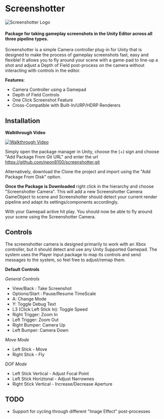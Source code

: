 # Screenshotter

![Screenshotter Logo](http://www.skatanicstudios.co.uk/wp-content/uploads/2020/04/logo.jpg)

#### Package for taking gameplay screenshots in the Unity Editor across all three pipeline types.

Screenshotter is a simple Camera controller plug-in for Unity that is designed to make the process of gameplay screenshots fast, easy and flexible! It allows you to fly around your scene with a game-pad to line-up a shot and adjust a Depth of Field post-process on the camera without interacting with controls in the editor.

**Features**:
  * Camera Controller using a Gamepad
  * Depth of Field Controls
  * One Click Screenshot Feature
  * Cross-Compatible with Built-In/URP/HDRP Renderers

## Installation

**Walkthrough Video**

[![Walkthrough Video](https://img.youtube.com/vi/frMOMNGxbN0/0.jpg)](https://www.youtube.com/watch?v=frMOMNGxbN0)

Simply open the package manager in Unity, choose the (+) sign and choose "Add Package From Git URL" and enter the url https://github.com/neon8100/screenshotter.git

Alternatively, download the Clone the project and import using the "Add Package From Disk" option. 

**Once the Package is Downloaded** right click in the hierarchy and choose "Screenshotter Camera". This will add a new Screenshotter Camera GameObject to scene and Screenshotter should detect your current render pipeline and adapt its settings/components accordingly. 

With your Gamepad active hit play. You should now be able to fly around your scene using the Screenshotter Camera.

## Controls
The screenshotter camera is designed primarily to work with an Xbox controller, but it should detect and use any Unity Supported Gamepad. The system uses the Player Input package to map its controls and send messages to the system, so feel free to adjust/remap them.

**Default Controls**

*General Controls*
 - View/Back : Take Screenshot 
 - Options/Start : Pause/Resume TimeScale
 - A: Change Mode
 - Y: Toggle Debug Text
 - L3 (Click Left Stick In): Toggle Speed 
 - Right Trigger: Zoom In
 - Left Trigger: Zoom Out
 - Right Bumper: Camera Up
 - Left Bumper: Camera Down
 
 
*Move Mode*
 - Left Stick  - Move
 - Right Stick - Fly

*DOF Mode*
- Left Stick Vertical - Adjust Focal Point
- Left Stick Horiztonal  - Adjust Narrownes
- Right Stick Vertical - Increase/Decrease Aperture

## TODO
* Support for cycling through different "Image Effect" post-processes 
